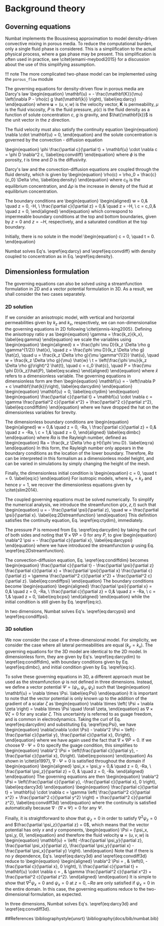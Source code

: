 # Background theory

## Governing equations

Numbat implements the Boussinesq approximation to model density-driven
convective mixing in porous media. To reduce the computational burden, only a single fluid phase is considered. This is a simplification to the actual physical process, where a gas phase may be present. This simplification is often used in practice, see \citet{emami-meybodi2015} for a discussion about the use of this simplifying assumption.

!!! note
    The more complicated two-phase model can be implemented using the `porous_flow` module

The governing equations for density-driven flow in porous media are
Darcy's law
\begin{equation}
\mathbf{u} = - \frac{\mathbf{K}}{\mu} \left(\nabla P - \rho(c) g \hat{\mathbf{k}} \right),
\label{eq:darcy}
\end{equation}
where $\mathbf{u} = (u, v, w)$ is the velocity vector, $\mathbf{K}$ is
permeability, $\mu$ is the fluid viscosity, $P$ is the fluid pressure,
$\rho(c)$ is the fluid density as a function of solute concentration
$c$, $g$ is gravity, and $\hat{\mathbf{k}}$ is the unit vector in the
$z$ direction.

The fluid velocity must also satisfy the continuity equation
\begin{equation}
\nabla \cdot \mathbf{u} = 0,
\end{equation}
and the solute concentration is governed by the convection - diffusion
equation

\begin{equation}
\phi \frac{\partial c}{\partial t} + \mathbf{u} \cdot \nabla c = \phi D \nabla^2 c,
\label{eq:convdiff}
\end{equation}
where $\phi$ is the porosity, $t$ is time and $D$ is the diffusivity.

Darcy's law and the convection-diffusion equations are coupled through
the fluid density, which is given by
\begin{equation}
\rho(c) = \rho_0 + \frac{c}{c_0} \Delta \rho,
\label{eq:density}
\end{equation}
where $c_0$ is the equilibrium concentration, and $\Delta \rho$ is the
increase in density of the fluid at equilibrium concentration.

The boundary conditions are
\begin{equation}
\begin{aligned}
w = 0,&  \quad z = 0, -H, \\
\frac{\partial c}{\partial z} = 0,& \quad z = -H, \\
c = c_0,& \quad z = 0,
\end{aligned}
\end{equation}
which correspond to impermeable boundary conditions at the top and
bottom boundaries, given by $z = 0$ and $z=-H$, respectively, and a
saturated condition at the top boundary.

Initially, there is no solute in the model
\begin{equation}
c = 0, \quad t = 0.
\end{equation}

Numbat solves Eq's. \eqref{eq:darcy} and \eqref{eq:convdiff} with density coupled to concentration as in Eq. \eqref{eq:density}.

## Dimensionless formulation
The governing equations can also be solved using a streamfunction formulation in
2D and a vector potential formulation in 3D. As a result, we shall
consider the two cases separately.

### 2D solution

If we consider an anisotropic model, with vertical and horizontal
permeabilities given by $k_z$ and $k_x$, respectively, we can
non-dimensionalise the governing equations in 2D following \citet{ennis-king2005}. Defining the anisotropy
ratio $\gamma$ as
\begin{equation}
\gamma = \frac{k_z}{k_x},
\label{eq:gamma}
\end{equation}
we scale the variables using
\begin{equation}
\begin{aligned}
x = \frac{\phi \mu D}{k_z \Delta \rho g \gamma^{1/2}} \hat{x}, \quad z =  \frac{\phi \mu D}{k_z \Delta \rho g} \hat{z}, \quad u = \frac{k_z \Delta \rho g}{\mu \gamma^{1/2}} \hat{u}, \quad w = \frac{k_z \Delta \rho g}{\mu} \hat{w} \\
t = \left(\frac{\phi \mu}{k_z \Delta \rho g}\right)^2 \hat{t}, \quad c = c_0 \hat{c}, \quad P = \frac{\mu \phi D}{k_z}\hat{P},
\label{eq:scales}
\end{aligned}
\end{equation}
where $\hat{x}$ refers to a dimensionless variable. The governing
equations in dimensionless form are then
\begin{equation}
\mathbf{u} = - \left(\nabla P + c \mathbf{\hat{k}}\right),
\label{eq:darcydim}
\end{equation}
\begin{equation}
\mathbf{u} = 0,
\label{eq:ctydim}
\end{equation}
\begin{equation}
\frac{\partial c}{\partial t} + \mathbf{u} \cdot \nabla c = \gamma \frac{\partial^2 c}{\partial x^2} + \frac{\partial^2 c}{\partial z^2},
\label{eq:condiffdim}
\end{equation}
where we have dropped the hat on the dimensionless variables for
brevity.

The dimensionless boundary conditions are
\begin{equation}
\begin{aligned}
w = 0,&  \quad z = 0, -Ra, \\
\frac{\partial c}{\partial z} = 0,& \quad z = -Ra, \\
c = 1,& \quad z = 0,
\end{aligned}
\label{eq:dimbc}
\end{equation}
where $Ra$ is the Rayleigh number, defined as
\begin{equation}
Ra = \frac{k_z \Delta \rho g H}{\phi \mu D}.
\label{eq:ra}
\end{equation}
In this form, the Rayleigh number only appears in the boundary
conditions as the location of the lower boundary. Therefore, $Ra$ can be
interpreted in this formalism as a dimensionless model height, and can
be varied in simulations by simply changing the height of the mesh.

Finally, the dimensionless initial condition is
\begin{equation}
c = 0, \quad t = 0.
\label{eq:ic}
\end{equation}
For isotropic models, where $k_x = k_z$ and hence $\gamma = 1$, we
recover the dimensionless equations given by \citet{slim2014}.

The coupled governing equations must be solved numerically. To simplify
the numerical analysis, we introduce the streamfunction $\psi(x,z,t)$
such that
\begin{equation}
u = - \frac{\partial \psi}{\partial z}, \quad w = \frac{\partial \psi}{\partial x}.
\label{eq:2Dstreamfunction}
\end{equation}
This definition satisfies the continuity equation, Eq.
\eqref{eq:ctydim}, immediately.

The pressure $P$ is removed from Eq. \eqref{eq:darcydim} by taking the
curl of both sides and noting that $\nabla \times \nabla P = 0$ for any
$P$, to give
\begin{equation}
\nabla^2 \psi = - \frac{\partial c}{\partial x},
\label{eq:darcypsi}
\end{equation}
where we have introduced the streamfunction $\psi$ using Eq.
\eqref{eq:2Dstreamfunction}.

The convection-diffusion equation, Eq. \eqref{eq:condiffdim} becomes
\begin{equation}
\frac{\partial c}{\partial t} - \frac{\partial \psi}{\partial z} \frac{\partial c}{\partial x} + \frac{\partial \psi}{\partial x} \frac{\partial c}{\partial z} = \gamma \frac{\partial^2 c}{\partial x^2} + \frac{\partial^2 c}{\partial z}.
\label{eq:condiffpsi}
\end{equation}
The boundary conditions become
\begin{equation}
\begin{aligned}
\frac{\partial \psi}{\partial x} = 0,&  \quad z = 0, -Ra, \\
\frac{\partial c}{\partial z} = 0,& \quad z = -Ra, \\
c = 1,& \quad z = 0,
\label{eq:bcpsi}
\end{aligned}
\end{equation}
while the initial condition is still given by Eq. \eqref{eq:ic}.

In two dimensions, Numbat solves Eq's. \eqref{eq:darcypsi} and
\eqref{eq:condiffpsi}.

### 3D solution

We now consider the case of a three-dimensional model. For simplicity,
we consider the case where all lateral permeabilities are equal
($k_y = k_x$). The governing equations for the 3D model are identical to
the 2D model. In dimensionless form, they are given by Eq's.
\eqref{eq:darcydim} to \eqref{eq:condiffdim}, with boundary conditions
given by Eq. \eqref{eq:dimbc}, and initial condition given by Eq. \eqref{eq:ic}.

To solve these governing equations in 3D, a different approach must be
used as the streamfunction $\psi$ is not defined in three dimensions.
Instead, we define a vector potential $\Psi = (\psi_x, \psi_y, \psi_z)$
such that
\begin{equation}
\mathbf{u} = \nabla \times \Psi.
\label{eq:Psi}
\end{equation}
It is important to note that the vector potential is only known up to
the addition of the gradient of a scalar $\zeta$ as
\begin{equation}
\nabla \times \left( \Psi + \nabla \zeta \right) = \nabla \times \Psi \quad \forall \zeta,
\end{equation}
as $\nabla \times \nabla \zeta = 0$ for any scalar $\zeta$. This
uncertainty is referred to as guage freedom, and is common in
electrodynamics. Taking the curl of Eq. \eqref{eq:darcydim} and
substituting Eq. \eqref{eq:Psi}, we have
\begin{equation}
\nabla(\nabla \cdot \Psi) - \nabla^2 \Psi = \left(- \frac{\partial c}{\partial y}, \frac{\partial c}{\partial x}, 0\right),
\end{equation}
where we have again used the fact that $\nabla \times \nabla P = 0$. If
we choose $\nabla \cdot \Psi = 0$ to specify the guage condition, this
simplifies to
\begin{equation}
\nabla^2 \Psi = \left(\frac{\partial c}{\partial y},  -\frac{\partial c}{\partial x}, 0\right).
\label{eq:poisson}
\end{equation}
As shown in \citet{e1997},
$\nabla \cdot \Psi = 0$ is satisfied throughout the domain if
\begin{equation}
\begin{aligned}
\psi_x = \psi_y = 0,& \quad z = 0, -Ra,  \\
\frac{\partial \psi_z}{\partial z} = 0, & \quad  z = 0, -Ra.
\end{aligned}
\end{equation}
The governing equations are then
\begin{equation}
\nabla^2 \Psi = \left(\frac{\partial c}{\partial y}, -\frac{\partial c}{\partial x}, 0 \right),
\label{eq:darcy3d}
\end{equation}
\begin{equation}
\frac{\partial c}{\partial t} + \mathbf{u} \cdot \nabla c = \gamma \left( \frac{\partial^2 c}{\partial x^2} + \frac{\partial^2 c}{\partial y^2} \right) + \frac{\partial^2 c}{\partial z^2},
\label{eq:convdiff3d}
\end{equation}
where the continuity is satisfied automatically because
$\nabla \cdot \left( \nabla \times \Psi \right) = 0$ for any $\Psi$.

Finally, it is straightforward to show that $\psi_z = 0$ in order to
satisfy $\nabla^2 \psi_z = 0$ and
$\frac{\partial \psi_z}{\partial z} = 0$, which means that the vector
potential has only $x$ and $y$ components,
\begin{equation}
\Psi = (\psi_x, \psi_y, 0),
\end{equation}
and therefore the fluid velocity $\mathbf{u} = (u, v, w)$ is
\begin{equation}
\mathbf{u} = \left( -\frac{\partial \psi_y}{\partial z}, \frac{\partial \psi_x}{\partial z}, \frac{\partial \psi_y}{\partial x} - \frac{\partial \psi_x}{\partial y} \right).
\end{equation}
Note that if there is no $y$ dependence, Eq's. \eqref{eq:darcy3d} and
\eqref{eq:convdiff3d} reduce to
\begin{equation}
\begin{aligned}
\nabla^2 \Psi = \, & \left(0, -\frac{\partial c}{\partial x}, 0 \right), \\\\
\frac{\partial c}{\partial t} + \mathbf{u} \cdot \nabla c = \, & \gamma \frac{\partial^2 c}{\partial x^2}  + \frac{\partial^2 c}{\partial z^2}.
\end{aligned}
\end{equation}
It is simple to show that $\nabla^2 \psi_x = 0$ and $\psi_x = 0$ at
$z = 0, -Ra$ are only satisfied if $\psi_x = 0$ in the entire domain. In
this case, the governing equations reduce to the two-dimensional
formulation, as expected.

In three dimensions, Numbat solves Eq's. \eqref{eq:darcy3d} and
\eqref{eq:convdiff3d}.

##References
\bibliographystyle{unsrt}
\bibliography{docs/bib/numbat.bib}

